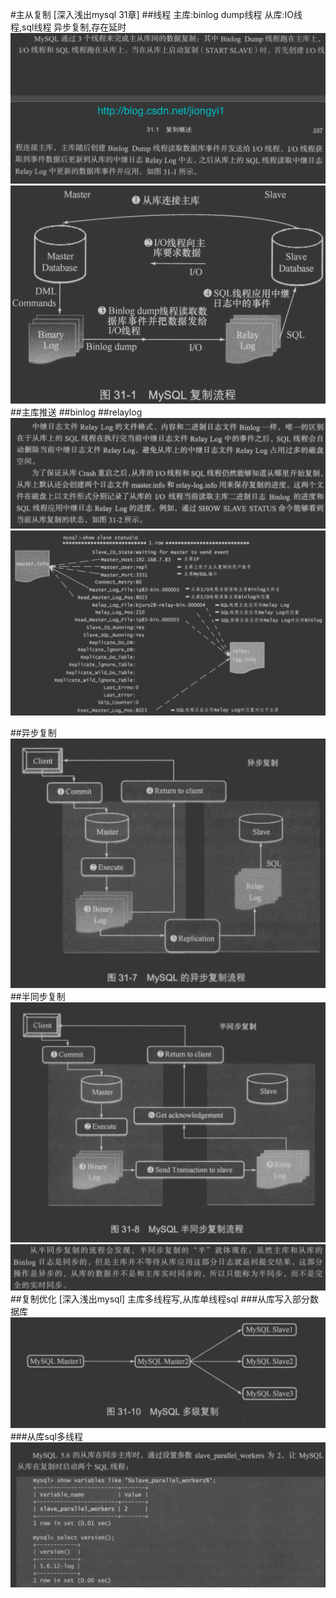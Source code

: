 #主从复制
[深入浅出mysql 31章]
##线程
主库:binlog dump线程
从库:IO线程,sql线程
异步复制,存在延时
![](.z_10_mysql_集群架构_binlog_relaylog_主从复制_images/adc85d98.png)
![](.z_10_mysql_集群架构_binlog_relaylog_主从复制_images/bcf90fc7.png)
##主库推送
##binlog
##relaylog
![](.z_10_mysql_集群架构_binlog_relaylog_主从复制_images/bc502b2e.png)
![](.z_0_mysql_常用命令_字符集_存储引擎_连接_行格式_启动配置_bufferpool_sortbuffer_joinbuffer_Temporary_images/d702b7ca.png)

##异步复制
![](.z_10_mysql_集群架构_binlog_relaylog_主从复制_异步复制_半同步复制_images/aed8161d.png)
##半同步复制
![](.z_10_mysql_集群架构_binlog_relaylog_主从复制_异步复制_半同步复制_images/fab19984.png)
![](.z_10_mysql_集群架构_binlog_relaylog_主从复制_异步复制_半同步复制_images/d88b44ae.png)
##复制优化
[深入浅出mysql]
主库多线程写,从库单线程sql
###从库写入部分数据库
![](.z_10_mysql_集群架构_binlog_relaylog_主从复制_异步复制_半同步复制_提高复制效率_images/4027d7e8.png)
###从库sql多线程
![](.z_10_mysql_集群架构_binlog_relaylog_主从复制_异步复制_半同步复制_提高复制效率_images/159b1613.png)
